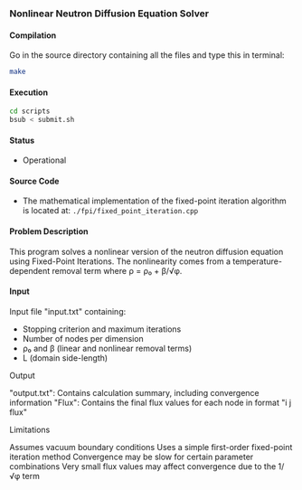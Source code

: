 ### Nonlinear Neutron Diffusion Equation Solver

#### Compilation
Go in the source directory containing all the files and type this in terminal:
```bash
make
```

#### Execution
```bash
cd scripts
bsub < submit.sh
```

#### Status
- Operational

#### Source Code
- The mathematical implementation of the fixed-point iteration algorithm is located at:
    `./fpi/fixed_point_iteration.cpp`

#### Problem Description
This program solves a nonlinear version of the neutron diffusion equation using Fixed-Point Iterations.
The nonlinearity comes from a temperature-dependent removal term where ρ = ρ₀ + β/√φ.

#### Input
Input file "input.txt" containing:
- Stopping criterion and maximum iterations 
- Number of nodes per dimension 
- ρ₀ and β (linear and nonlinear removal terms)
- L (domain side-length)



Output

"output.txt": Contains calculation summary, including convergence information
"Flux": Contains the final flux values for each node in format "i j flux"

Limitations

Assumes vacuum boundary conditions
Uses a simple first-order fixed-point iteration method
Convergence may be slow for certain parameter combinations
Very small flux values may affect convergence due to the 1/√φ term